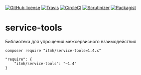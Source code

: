 [![GitHub license](https://img.shields.io/badge/license-MIT-blue.svg?style=flat-square)](https://raw.githubusercontent.com/itmh/service-tools/master/LICENSE)
[![Travis](https://img.shields.io/travis/itmh/service-tools.svg?style=flat-square)](https://travis-ci.org/itmh/service-tools)
[![CircleCI](https://img.shields.io/circleci/project/itmh/service-tools.svg?style=flat-square)](https://circleci.com/gh/itmh/soap-client)
[![Scrutinizer](https://img.shields.io/scrutinizer/g/itmh/service-tools.svg?style=flat-square)](https://scrutinizer-ci.com/g/itmh/service-tools)
[![Packagist](https://img.shields.io/packagist/dt/itmh/service-tools.svg?style=flat-square)](https://packagist.org/packages/itmh/service-tools)

# service-tools
Библиотека для упрощения межсервисного взаимодействия

```
composer require "itmh/service-tools=1.4.x"
```

```
"require": {
    "itmh/service-tools": "~1.4"
}
```
